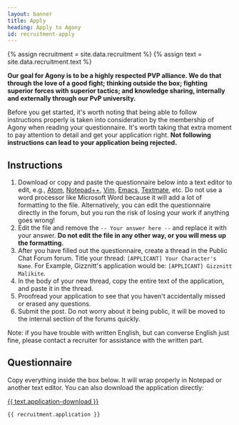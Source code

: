 ```yaml
---
layout: banner
title: Apply
heading: Apply to Agony
id: recruitment-apply
---
```


{% assign recruitment = site.data.recruitment %}
{% assign text = site.data.recruitment.text %}

**Our goal for Agony is to be a highly respected PVP alliance.
We do that through the love of a good fight; thinking outside the box;
fighting superior forces with superior tactics;
and knowledge sharing, internally and externally through our PvP university.**

Before you get started, it's worth noting that being able to follow instructions properly
is taken into consideration by the membership of Agony when reading your questionnaire.
It's worth taking that extra moment to pay attention to detail and get your application right.
**Not following instructions can lead to your application being rejected.**

## Instructions

1. Download or copy and paste the questionnaire below into a text editor to edit,
   e.g., [Atom], [Notepad++], [Vim], [Emacs], [Textmate], etc.
   Do not use a word processor like Microsoft Word
   because it will add a lot of formatting to the file.
   Alternatively, you can edit the questionnaire directly in the forum,
   but you run the risk of losing your work if anything goes wrong!
2. Edit the file and remove the `-- Your answer here --` and replace it with your answer.
   **Do not edit the file in any other way, or you will mess up the formatting.**
3. After you have filled out the questionnaire, create a thread in the Public Chat Forum forum.
   Title your thread: `[APPLICANT] Your Character's Name`.
   For Example, Gizznitt's application would be: `[APPLICANT] Gizznitt Malikite`.
4. In the body of your new thread, copy the entire text of the application, and paste it in the thread.
5. Proofread your application to see that you haven't accidentally missed or erased any questions.
6. Submit the post.
   Do not worry about it being public, it will be moved to the internal section of the forums quickly.

Note: if you have trouble with written English, but can converse English just fine,
please contact a recruiter for assistance with the written part.

[Atom]: https://atom.io/
[Emacs]: https://www.gnu.org/software/emacs/
[Notepad++]: http://notepad-plus-plus.org/
[Textmate]: https://macromates.com/
[Vim]: http://www.vim.org/

## Questionnaire

Copy everything inside the box below.
It will wrap properly in Notepad or another text editor.
You can also download the application directly:

<a class="application-button icon {{ recruitment.icons.application }}"
   href="{{ site.baseurl }}/recruitment/agony-application.txt" download>
  {{ text.application-download }}
</a>

```text
{{ recruitment.application }}
```
